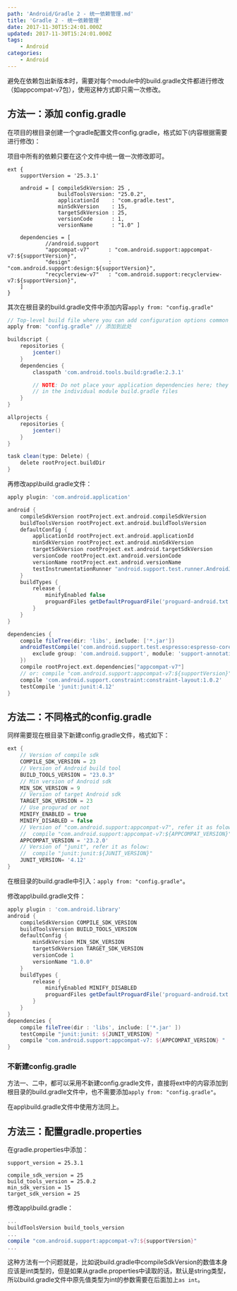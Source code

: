 ```yaml
---
path: 'Android/Gradle 2 - 统一依赖管理.md'
title: 'Gradle 2 - 统一依赖管理'
date: 2017-11-30T15:24:01.000Z
updated: 2017-11-30T15:24:01.000Z
tags:
    - Android
categories:
    - Android
---
```


避免在依赖包出新版本时，需要对每个module中的build.gradle文件都进行修改（如appcompat-v7包），使用这种方式即只需一次修改。

## 方法一：添加 config.gradle

在项目的根目录创建一个gradle配置文件config.gradle，格式如下(内容根据需要进行修改)：

项目中所有的依赖只要在这个文件中统一做一次修改即可。

```grale
ext {
    supportVersion = '25.3.1'

    android = [ compileSdkVersion: 25 ,
                buildToolsVersion: "25.0.2",
                applicationId    : "com.gradle.test",
                minSdkVersion    : 15,
                targetSdkVersion : 25,
                versionCode      : 1,
                versionName      : "1.0" ]

    dependencies = [
            //android.support
            "appcompat-v7"      : "com.android.support:appcompat-v7:${supportVersion}",
            "design"            : "com.android.support:design:${supportVersion}",
            "recyclerview-v7"   : "com.android.support:recyclerview-v7:${supportVersion}",
    ]
}
```

其次在根目录的build.gradle文件中添加内容`apply from: "config.gradle"`

```gradle
// Top-level build file where you can add configuration options common to all sub-projects/modules.
apply from: "config.gradle" // 添加到此处

buildscript {
    repositories {
        jcenter()
    }
    dependencies {
        classpath 'com.android.tools.build:gradle:2.3.1'

        // NOTE: Do not place your application dependencies here; they belong
        // in the individual module build.gradle files
    }
}

allprojects {
    repositories {
        jcenter()
    }
}

task clean(type: Delete) {
    delete rootProject.buildDir
}
```

再修改app\build.gradle文件：

```gradle
apply plugin: 'com.android.application'

android {
    compileSdkVersion rootProject.ext.android.compileSdkVersion
    buildToolsVersion rootProject.ext.android.buildToolsVersion
    defaultConfig {
        applicationId rootProject.ext.android.applicationId
        minSdkVersion rootProject.ext.android.minSdkVersion
        targetSdkVersion rootProject.ext.android.targetSdkVersion
        versionCode rootProject.ext.android.versionCode
        versionName rootProject.ext.android.versionName
        testInstrumentationRunner "android.support.test.runner.AndroidJUnitRunner"
    }
    buildTypes {
        release {
            minifyEnabled false
            proguardFiles getDefaultProguardFile('proguard-android.txt'), 'proguard-rules.pro'
        }
    }
}

dependencies {
    compile fileTree(dir: 'libs', include: ['*.jar'])
    androidTestCompile('com.android.support.test.espresso:espresso-core:2.2.2', {
        exclude group: 'com.android.support', module: 'support-annotations'
    })
    compile rootProject.ext.dependencies["appcompat-v7"]
	// or: compile "com.android.support:appcompat-v7:${supportVersion}"
    compile 'com.android.support.constraint:constraint-layout:1.0.2'
    testCompile 'junit:junit:4.12'
}
```

## 方法二：不同格式的config.gradle

同样需要现在根目录下新建config.gradle文件，格式如下：

```gradle
ext {
    // Version of compile sdk
    COMPILE_SDK_VERSION = 23
    // Version of Android build tool
    BUILD_TOOLS_VERSION = "23.0.3"
    // Min version of Android sdk
    MIN_SDK_VERSION = 9
    // Version of target Android sdk
    TARGET_SDK_VERSION = 23
    // Use progurad or not
    MINIFY_ENABLED = true
    MINIFY_DISABLED = false
    // Version of "com.android.support:appcompat-v7", refer it as folow:
    //  compile "com.android.support:appcompat-v7:${APPCOMPAT_VERSION}"
    APPCOMPAT_VERSION = '23.2.0'
    // Version of "junit", refer it as folow:
    //  compile "junit:junit:${JUNIT_VERSION}"
    JUNIT_VERSION= '4.12'
}
```

在根目录的build.gradle中引入：`apply from: "config.gradle"`。

修改app\build.gradle文件：

```gradle
apply plugin : 'com.android.library'
android {
    compileSdkVersion COMPILE_SDK_VERSION
    buildToolsVersion BUILD_TOOLS_VERSION
    defaultConfig {
        minSdkVersion MIN_SDK_VERSION
        targetSdkVersion TARGET_SDK_VERSION
        versionCode 1
        versionName "1.0.0"
    }
    buildTypes {
        release {
            minifyEnabled MINIFY_DISABLED
            proguardFiles getDefaultProguardFile('proguard-android.txt' ), 'proguard-rules.pro'
        }
    }
}
dependencies {
    compile fileTree(dir : 'libs', include: ['*.jar' ])
    testCompile "junit:junit: ${JUNIT_VERSION} "
    compile "com.android.support:appcompat-v7: ${APPCOMPAT_VERSION} "
}
```

### 不新建config.gradle

方法一、二中，都可以采用不新建config.gradle文件，直接将ext中的内容添加到根目录的build.gradle文件中，也不需要添加`apply from: "config.gradle"`。

在app\build.gradle文件中使用方法同上。

## 方法三：配置gradle.properties

在gradle.properties中添加：

```properties
support_version = 25.3.1

compile_sdk_version = 25
build_tools_version = 25.0.2
min_sdk_version = 15
target_sdk_version = 25
```

修改app\build.gradle：

```gradle
...
buildToolsVersion build_tools_version
...
compile "com.android.support:appcompat-v7:${supportVersion}"
...
```

这种方法有一个问题就是，比如说build.gradle中compileSdkVersion的数值本身应该是int类型的，但是如果从gradle.properties中读取的话，默认是string类型，所以build.gradle文件中原先值类型为int的参数需要在后面加上`as int`。
